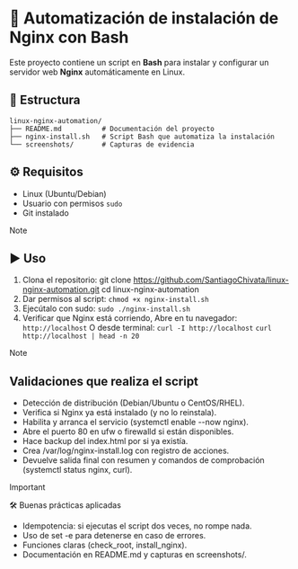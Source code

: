 # 🚀 Automatización de instalación de Nginx con Bash

Este proyecto contiene un script en **Bash** para instalar y configurar un servidor web **Nginx** automáticamente en Linux.

## 📂 Estructura
```text
linux-nginx-automation/
├── README.md          # Documentación del proyecto
├── nginx-install.sh   # Script Bash que automatiza la instalación
└── screenshots/       # Capturas de evidencia
```


## ⚙️ Requisitos
- Linux (Ubuntu/Debian)
- Usuario con permisos `sudo`
- Git instalado

> [!NOTE]
> ## ▶️ Uso
>  1. Clona el repositorio: 
    git clone https://github.com/SantiagoChivata/linux-nginx-automation.git
    cd linux-nginx-automation
>  2. Dar permisos al script:
```chmod +x nginx-install.sh```
>  3. Ejecútalo con sudo:
```sudo ./nginx-install.sh```
>  4. Verificar que Nginx está corriendo, Abre en tu navegador:
```http://localhost```
>   O desde terminal:
```curl -I http://localhost```
```curl http://localhost | head -n 20```

> [!NOTE]
> ## Validaciones que realiza el script
>   * Detección de distribución (Debian/Ubuntu o CentOS/RHEL).
>   * Verifica si Nginx ya está instalado (y no lo reinstala).
>   * Habilita y arranca el servicio (systemctl enable --now nginx).
>   * Abre el puerto 80 en ufw o firewalld si están disponibles.
>   * Hace backup del index.html por si ya existía.
>   * Crea /var/log/nginx-install.log con registro de acciones.
>   * Devuelve salida final con resumen y comandos de comprobación (systemctl status nginx, curl).

> [!IMPORTANT]
> 🛠️ Buenas prácticas aplicadas
>   * Idempotencia: si ejecutas el script dos veces, no rompe nada.
>   * Uso de set -e para detenerse en caso de errores.
>   * Funciones claras (check_root, install_nginx).
>   * Documentación en README.md y capturas en screenshots/.